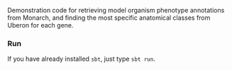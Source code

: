 Demonstration code for retrieving model organism phenotype annotations from Monarch, and finding the most specific anatomical classes from Uberon for each gene.

### Run
If you have already installed `sbt`, just type `sbt run`.

